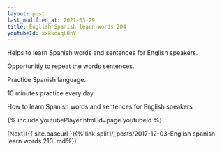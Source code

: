 ```yaml
---
layout: post
last_modified_at: 2021-03-29
title: English Spanish learn words 204 
youtubeId: xxkkoaqL0nY
---
```

 
 
Helps to learn Spanish words and sentences for English speakers.

Opportunitiy to repeat the words sentences. 

Practice Spanish language. 
 
10 minutes practice every day. 
 
How to learn Spanish words and sentences for English speakers 
 
{% include youtubePlayer.html id=page.youtubeId %}
 
 
[Next]({{ site.baseurl }}{% link  split1/_posts/2017-12-03-English spanish learn words 210 .md%})
 
